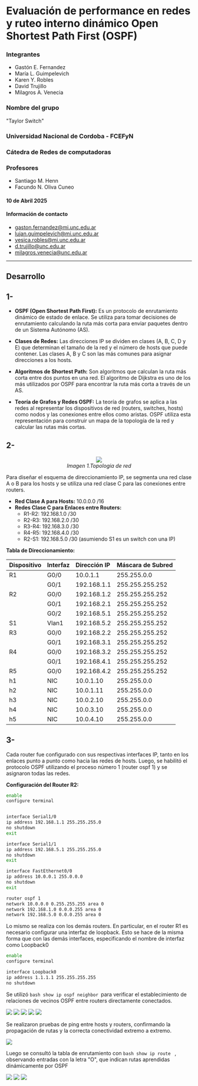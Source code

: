 # Evaluación de performance en redes y ruteo interno dinámico Open Shortest Path First (OSPF)

### Integrantes

- Gastón E. Fernandez
- María L. Guimpelevich
- Karen Y. Robles
- David Trujillo
- Milagros A. Venecia

### Nombre del grupo

 "Taylor Switch"

### Universidad Nacional de Cordoba - FCEFyN

### Cátedra de Redes de computadoras

### Profesores

- Santiago M. Henn
- Facundo N. Oliva Cuneo

#### 10 de Abril 2025

#### Información de contacto

- gaston.fernandez@mi.unc.edu.ar
- lujan.guimpelevich@mi.unc.edu.ar
- yesica.robles@mi.unc.edu.ar
- d.trujillo@unc.edu.ar
- milagros.venecia@unc.edu.ar

---

## Desarrollo

## 1- 
* **OSPF (Open Shortest Path First):** Es un protocolo de enrutamiento dinámico de estado de enlace. Se utiliza para tomar decisiones de enrutamiento calculando la ruta más corta para enviar paquetes dentro de un Sistema Autónomo (AS). 

* **Clases de Redes:** Las direcciones IP se dividen en clases (A, B, C, D y E) que determinan el tamaño de la red y el número de hosts que puede contener. Las clases A, B y C son las más comunes para asignar direcciones a los hosts. 

* **Algoritmos de Shortest Path:** Son algoritmos que calculan la ruta más corta entre dos puntos en una red. El algoritmo de Dijkstra es uno de los más utilizados por OSPF para encontrar la ruta más corta a través de un AS.

* **Teoría de Grafos y Redes OSPF:** La teoría de grafos se aplica a las redes al representar los dispositivos de red (routers, switches, hosts) como nodos y las conexiones entre ellos como aristas. OSPF utiliza esta representación para construir un mapa de la topología de la red y calcular las rutas más cortas. 


## 2-
<p align="center">
<img src="/Practico/Laboratorio3/Imagenes_tp3/2.jpg" ><br>
 <span><i>Imagen 1.Topologia de red</i></span>
</p>
Para diseñar el esquema de direccionamiento IP, se segmenta una red clase A o B para los hosts y se utiliza una red clase C para las conexiones entre routers.

* **Red Clase A para Hosts:** 10.0.0.0 /16
* **Redes Clase C para Enlaces entre Routers:**
    * R1-R2: 192.168.1.0 /30
    * R2-R3: 192.168.2.0 /30
    * R3-R4: 192.168.3.0 /30
    * R4-R5: 192.168.4.0 /30
    * R2-S1: 192.168.5.0 /30 (asumiendo S1 es un switch con una IP)

**Tabla de Direccionamiento:**

| Dispositivo | Interfaz | Dirección IP     | Máscara de Subred |
| :---------- | :------- | :--------------- | :---------------- |
| R1          | G0/0     | 10.0.1.1         | 255.255.0.0       |
|             | G0/1     | 192.168.1.1      | 255.255.255.252   |
| R2          | G0/0     | 192.168.1.2      | 255.255.255.252   |
|             | G0/1     | 192.168.2.1      | 255.255.255.252   |
|             | G0/2     | 192.168.5.1      | 255.255.255.252   |
| S1          | Vlan1    | 192.168.5.2      | 255.255.255.252   |
| R3          | G0/0     | 192.168.2.2      | 255.255.255.252   |
|             | G0/1     | 192.168.3.1      | 255.255.255.252   |
| R4          | G0/0     | 192.168.3.2      | 255.255.255.252   |
|             | G0/1     | 192.168.4.1      | 255.255.255.252   |
| R5          | G0/0     | 192.168.4.2      | 255.255.255.252   |
| h1          | NIC      | 10.0.1.10        | 255.255.0.0       |
| h2          | NIC      | 10.0.1.11        | 255.255.0.0       |
| h3          | NIC      | 10.0.2.10        | 255.255.0.0       |
| h4          | NIC      | 10.0.3.10        | 255.255.0.0       |
| h5          | NIC      | 10.0.4.10        | 255.255.0.0       |

## 3-
Cada router fue configurado con sus respectivas interfaces IP, tanto en los enlaces punto a punto como hacia las redes de hosts. Luego, se habilitó el protocolo OSPF utilizando el proceso número 1 (router ospf 1) y se asignaron todas las redes.

**Configuración del Router R2:**
 ```bash
enable
configure terminal


interface Serial1/0
ip address 192.168.1.1 255.255.255.0
no shutdown
exit

interface Serial1/1
ip address 192.168.5.1 255.255.255.0
no shutdown
exit

interface FastEthernet0/0
ip address 10.0.0.1 255.0.0.0
no shutdown
exit

router ospf 1
network 10.0.0.0 0.255.255.255 area 0
network 192.168.1.0 0.0.0.255 area 0
network 192.168.5.0 0.0.0.255 area 0

```
Lo mismo se realiza con los demás routers. En particular, en el router R1 es necesario configurar una interfaz de loopback. Esto se hace de la misma forma que con las demás interfaces, especificando el nombre de interfaz como Loopback0

```bash
enable
configure terminal

interface Loopback0
ip address 1.1.1.1 255.255.255.255
no shutdown
```

Se utilizó ```bash show ip ospf neighbor ```para verificar el establecimiento de relaciones de vecinos OSPF entre routers directamente conectados.

 <img src="/Practico/Laboratorio3/Imagenes_tp3/3.jpg" >
 <img src="/Practico/Laboratorio3/Imagenes_tp3/4.jpg" >
 <img src="/Practico/Laboratorio3/Imagenes_tp3/5.jpg" >
 <img src="/Practico/Laboratorio3/Imagenes_tp3/6.jpg" >
 <img src="/Practico/Laboratorio3/Imagenes_tp3/7.jpg" >
 
Se realizaron pruebas de ping entre hosts y routers, confirmando la propagación de rutas y la correcta conectividad extremo a extremo.

<img src="/Practico/Laboratorio3/Imagenes_tp3/9.jpg" >

Luego se consultó la tabla de enrutamiento con ```bash show ip route ``` , observando entradas con la letra "O", que indican rutas aprendidas dinámicamente por OSPF

<img src="/Practico/Laboratorio3/Imagenes_tp3/10.jpg" >
<img src="/Practico/Laboratorio3/Imagenes_tp3/11.jpg" >
<img src="/Practico/Laboratorio3/Imagenes_tp3/12.jpg" >





